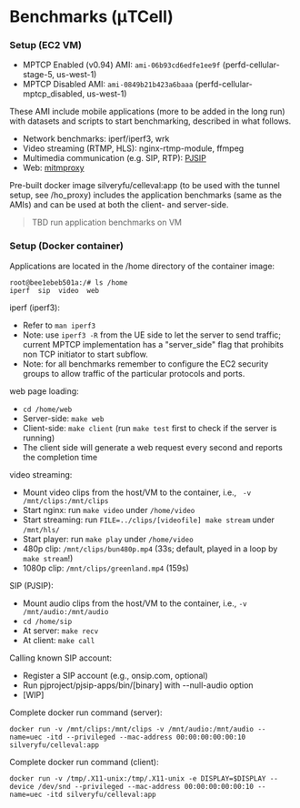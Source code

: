 # Benchmarks (μTCell)


### Setup (EC2 VM)
* MPTCP Enabled (v0.94) AMI: `ami-06b93cd6edfe1ee9f` (perfd-cellular-stage-5, us-west-1)
* MPTCP Disabled AMI: `ami-0849b21b423a6baaa` (perfd-cellular-mptcp_disabled, us-west-1)

These AMI include mobile applications (more to be added in the long run) with datasets and scripts to start benchmarking, described in what follows. 
* Network benchmarks: iperf/iperf3, wrk 
* Video streaming (RTMP, HLS):  nginx-rtmp-module, ffmpeg
* Multimedia communication (e.g. SIP, RTP): [PJSIP](https://github.com/pjsip/pjproject)
* Web: [mitmproxy](https://github.com/mitmproxy/mitmproxy)

Pre-built docker image silveryfu/celleval:app (to be used with the tunnel setup, see /ho_proxy) includes the application benchmarks (same as the AMIs) and can be used at both the client- and server-side.

>TBD run application benchmarks on VM

### Setup (Docker container)

Applications are located in the /home directory of the container image:
```
root@bee1ebeb501a:/# ls /home
iperf  sip  video  web
```

iperf (iperf3):
* Refer to `man iperf3`
* Note: use `iperf3 -R` from the UE side to let the server to send traffic; current MPTCP implementation has a "server_side" flag that prohibits non TCP initiator to start subflow.
* Note: for all benchmarks remember to configure the EC2 security groups to allow traffic of the particular protocols and ports.

web page loading:
* `cd /home/web`
* Server-side: `make web`
* Client-side: `make client` (run `make test` first to check if the server is running)
* The client side will generate a web request every second and reports the completion time

video streaming:
* Mount video clips from the host/VM to the container, i.e., ` -v /mnt/clips:/mnt/clips` 
* Start nginx: run `make video` under `/home/video`
* Start streaming: run `FILE=../clips/[videofile] make stream` under `/mnt/hls/`
* Start player: run `make play` under `/home/video`
* 480p clip: `/mnt/clips/bun480p.mp4` (33s; default, played in a loop by `make stream`!)
* 1080p clip: `/mnt/clips/greenland.mp4` (159s)

SIP (PJSIP):

* Mount audio clips from the host/VM to the container, i.e., `-v /mnt/audio:/mnt/audio`
* `cd /home/sip`
* At server: `make recv`
* At client: `make call`

Calling known SIP account:
* Register a SIP account (e.g., onsip.com, optional)
* Run pjproject/pjsip-apps/bin/[binary] with --null-audio option
* [WIP]

Complete docker run command (server):
```
docker run -v /mnt/clips:/mnt/clips -v /mnt/audio:/mnt/audio --name=uec -itd --privileged --mac-address 00:00:00:00:00:10 silveryfu/celleval:app
```

Complete docker run command (client):
```
docker run -v /tmp/.X11-unix:/tmp/.X11-unix -e DISPLAY=$DISPLAY --device /dev/snd --privileged --mac-address 00:00:00:00:00:10 --name=uec -itd silveryfu/celleval:app

```

